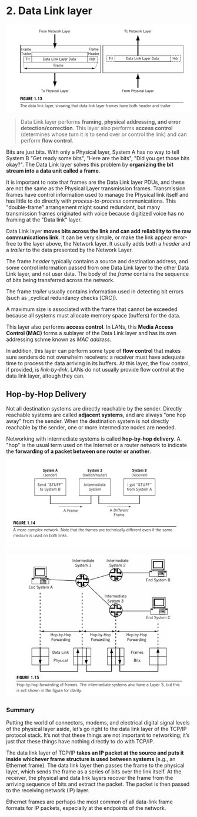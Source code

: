 # 2. Data Link layer

![link](./images/link.png)

> Data Link layer performs __framing, physical addressing, and error detection/correction__. This layer also performs __access control__ (determines whose turn it is to send over or control the link) and can perform __flow control__.

Bits are just bits. With only a Physical layer, System A has no way to tell System B "Get ready some bits", "Here are the bits", "Did you get those bits okay?". The Data Link layer solves this problem by __organizing the bit stream into a data unit called a frame__.

It is important to note that frames are the Data Link layer PDUs, and these are not the same as the Physical Layer transmission frames. Transmission frames have control information used to manage the Physical link itself and has little to do directly with _process-to-process_ communications. This "double-frame" arrangement might sound redundant, but many transmission frames originated with voice because digitized voice has no framing at the "Data link" layer.

Data Link layer __moves bits across the link and can add reliability to the raw communications link__. It can be very simple, or make the link appear error-free to the layer above, the Network layer. It usually adds both a _header_ and a _trailer_ to the data presented by the Network Layer.

The frame _header_ typically contains a source and destination address, and some control information passed from one Data Link layer to the other Data Link layer, and not user data. The body of the _frame_ contains the sequence of bits being transferred across the network.

The frame _trailer_ usually contains information used in detecting bit errors (such as _cyclical redundancy checks [CRC]).

A maximum size is associated with the frame that cannot be exceeded because all systems must allocate memory space (buffers) for the data.

This layer also performs __access control__. In LANs, this __Media Access Control (MAC)__ forms a sublayer of the Data Link layer and has its own addressing schme known as _MAC address_.

In addition, this layer can perform some type of __flow control__ that makes sure senders do not overwhelm receivers: a receiver must have adequate time to process the data arriving in its buffers. At this layer, the flow control, if provided, is _link-by-link_. LANs do not usually provide flow control at the data link layer, altough they can.

## Hop-by-Hop Delivery

Not all destination systems are directly reachable by the sender. Directly reachable systems are called __adjacent systems__, and are always "one hop away" from the sender. When the destination system is not directly reachable by the sender, one or more intermediate nodes are needed.

Networking with intermediate systems is called __hop-by-hop delivery__. A "hop" is the usual term used on the Internet or a router network to indicate the __forwarding of a packet between one router or another__.

![hop-by-hop](./images/hop-by-hop.png)

![hop-by-hop forwarding](./images/forwarding.png)

### Summary

Putting the world of connectors, modems, and electrical digital signal levels of the physical layer aside, let’s go right to the data link layer of the TCP/IP protocol stack. It’s not that these things are not important to networking; it’s just that these things have nothing directly to do with TCP/IP.

The data link layer of TCP/IP __takes an IP packet at the source and puts it inside whichever frame structure is used between systems__ (e.g., an Ethernet frame). The data link layer then passes the frame to the physical layer, which sends the frame as a series of bits over the link itself. At the receiver, the physical and data link layers recover the frame from the arriving sequence of bits and extract the packet. The packet is then passed to the receiving network (IP) layer.

Ethernet frames are perhaps the most common of all data-link frame formats for IP packets, especially at the endpoints of the network.